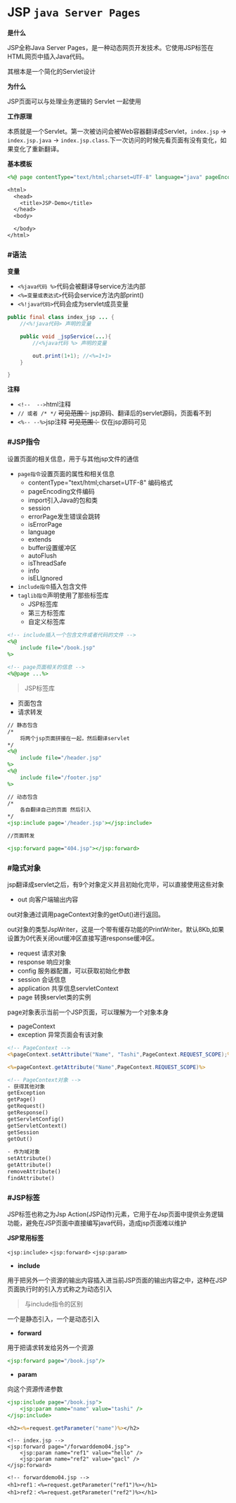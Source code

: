 # JSP  `java Server Pages`

**是什么**

JSP全称Java Server Pages，是一种动态网页开发技术。它使用JSP标签在HTML网页中插入Java代码。

其根本是一个简化的Servlet设计

**为什么**

JSP页面可以与处理业务逻辑的 Servlet 一起使用

**工作原理**

本质就是一个Servlet。第一次被访问会被Web容器翻译成Servlet，`index.jsp` -> `index.jsp.java` -> `index.jsp.class`.下一次访问的时候先看页面有没有变化，如果变化了重新翻译。


**基本模板**
```jsp
<%@ page contentType="text/html;charset=UTF-8" language="java" pageEncoding="UTF-8" %>

<html>
  <head>
    <title>JSP-Demo</title>
  </head>
  <body>

  </body>
</html>
```

### #语法


**变量**

- `<%java代码 %>`代码会被翻译导service方法内部
- `<%=变量或表达式>`代码会service方法内部print()
- `<%!java代码>`代码会成为servlet成员变量

```java
public final class index_jsp ... {
 	//<%!java代码> 声明的变量

 	public void _jspService(...){
 		//<%java代码 %> 声明的变量

 		out.print(1+1); //<%=1+1>
 	}

}
```

**注释**

- `<!--  -->`html注释
- `// 或者 /* */`  ~~可见范围：~~ jsp源码、翻译后的servlet源码，页面看不到
- `<%-- --%>`jsp注释 ~~可见范围：~~ 仅在jsp源码可见

### #JSP指令

设置页面的相关信息，用于与其他jsp文件的通信

- `page指令`设置页面的属性和相关信息
	- contentType="text/html;charset=UTF-8"  编码格式
	- pageEncoding文件编码
	- import引入Java的包和类
	- session
	- errorPage发生错误会跳转
	- isErrorPage
	- language
	- extends
	- buffer设置缓冲区
	- autoFlush
	- isThreadSafe
	- info
	- isELIgnored
- `include指令`插入包含文件
- `taglib指令`声明使用了那些标签库
	- JSP标签库
	- 第三方标签库
	- 自定义标签库

```jsp
<!-- include插入一个包含文件或者代码的文件 -->
<%@
	include file="/book.jsp"
%>
```

```jsp
<!-- page页面相关的信息 -->
<%@page ...%>
```

> JSP标签库

- 页面包含
- 请求转发


```jsp
// 静态包含
/*
	将两个jsp页面拼接在一起，然后翻译servlet
*/
<%@
	include file="/header.jsp"
%>
<%@
	include file="/footer.jsp"
%>

// 动态包含
/*
	各自翻译自己的页面 然后引入
*/
<jsp:include page='/header.jsp'></jsp:include>
```

```jsp
//页面转发

<jsp:forward page="404.jsp"></jsp:forward>
```

### #隐式对象

jsp翻译成servlet之后，有9个对象定义并且初始化完毕，可以直接使用这些对象

- out 向客户端输出内容

out对象通过调用pageContext对象的getOut()进行返回。
	
out对象的类型JspWriter，这是一个带有缓存功能的PrintWriter。默认8Kb,如果设置为0代表关闭out缓冲区直接写道response缓冲区。

- request 请求对象
- response 响应对象
- config 服务器配置，可以获取初始化参数
- session 会话信息
- application 共享信息servletContext
- page 转换servlet类的实例

page对象表示当前一个JSP页面，可以理解为一个对象本身

- pageContext
- exception 异常页面会有该对象

```jsp
<!-- PageContext -->
<%pageContext.setAttribute("Name", "Tashi",PageContext.REQUEST_SCOPE);%>

<%=pageContext.getAttribute("Name",PageContext.REQUEST_SCOPE)%>
```

```jsp
<!-- PageContext对象 -->
- 获得其他对象
getException
getPage()
getRequest()
getResponse()
getServletConfig()
getServletContext()
getSession
getOut()
	
- 作为域对象
setAttribute()
getAttribute()
removeAttribute()
findAttribute()
```

### #JSP标签

JSP标签也称之为Jsp Action(JSP动作)元素，它用于在Jsp页面中提供业务逻辑功能，避免在JSP页面中直接编写java代码，造成jsp页面难以维护

**JSP常用标签**

`<jsp:include>` `<jsp:forward>` `<jsp:param>`

- **include**

用于把另外一个资源的输出内容插入进当前JSP页面的输出内容之中，这种在JSP页面执行时的引入方式称之为动态引入

> 与include指令的区别

一个是静态引入，一个是动态引入

- **forward**

用于把请求转发给另外一个资源

```jsp
<jsp:forward page="/book.jsp"/>
```

- **param**

向这个资源传递参数

```jsp
<jsp:include page="/book.jsp">
    <jsp:param name="name" value="tashi" />
</jsp:include>

<h2><%=request.getParameter("name")%></h2>
```

```
<!-- index.jsp -->
<jsp:forward page="/forwarddemo04.jsp">
	<jsp:param name="ref1" value="hello" />
	<jsp:param name="ref2" value="gacl" />
</jsp:forward>

<!-- forwarddemo04.jsp -->
<h1>ref1：<%=request.getParameter("ref1")%></h1>
<h1>ref2：<%=request.getParameter("ref2")%></h1>
```

